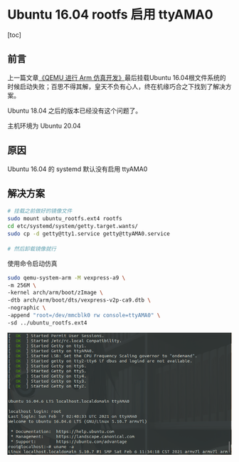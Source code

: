 # Ubuntu 16.04 rootfs 启用 ttyAMA0

[toc]

## 前言

上一篇文章[《QEMU 进行 Arm 仿真开发》](005_QEMU进行Arm仿真开发.md)最后挂载Ubuntu 16.04根文件系统的时候启动失败；百思不得其解，皇天不负有心人，终在机缘巧合之下找到了解决方案。

Ubuntu 18.04 之后的版本已经没有这个问题了。

主机环境为 Ubuntu 20.04



## 原因

Ubuntu 16.04 的 systemd 默认没有启用 ttyAMA0



## 解决方案

```bash
# 挂载之前做好的镜像文件
sudo mount ubuntu_rootfs.ext4 rootfs
cd etc/systemd/system/getty.target.wants/
sudo cp -d getty@tty1.service getty@ttyAMA0.service

# 然后卸载镜像就行
```

使用命令启动仿真

```bash
sudo qemu-system-arm -M vexpress-a9 \
-m 256M \
-kernel arch/arm/boot/zImage \
-dtb arch/arm/boot/dts/vexpress-v2p-ca9.dtb \
-nographic \
-append "root=/dev/mmcblk0 rw console=ttyAMA0" \
-sd ../ubuntu_rootfs.ext4
```



![01](img/006/01.png)





